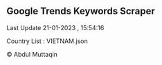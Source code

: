 

## Google Trends Keywords Scraper 
 
Last Update 21-01-2023 , 15:54:16

Country List :
VIETNAM.json



© Abdul Muttaqin 
